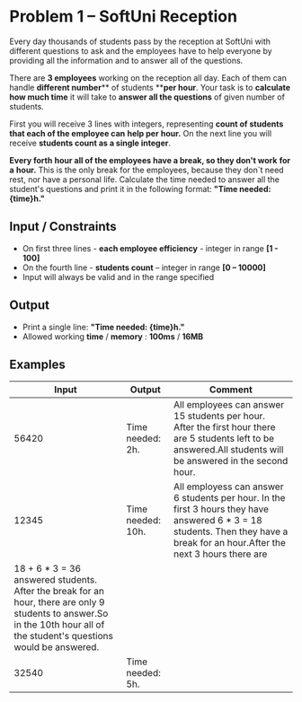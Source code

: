 # Problem 1 – SoftUni Reception

Every day thousands of students pass by the reception at SoftUni with different questions to ask and the employees have to help everyone by providing all the information and to answer all of the questions.

There are **3 employees** working on the reception all day. Each of them can handle **different number**** of students ****per hour**. Your task is to **calculate how much time** it will take to **answer all the questions** of given number of students.

First you will receive 3 lines with integers, representing **count of students that each of the employee can**  **help per**  **hour.** On the next line you will receive **students count as a single integer**.

**Every forth**  **hour all of the employees have a break, so they don&#39;t work**  **for a**  **hour.** This is the only break for the employees, because they don`t need rest, nor have a personal life. Calculate the time needed to answer all the student&#39;s questions and print it in the following format: **&quot;Time needed: {time}h.&quot;**

## Input / Constraints

- On first three lines -   **each employee efficiency** -  integer in range **[1 - 100]**
- On the fourth line - **students count** – integer in range **[0 – 10000]**
- Input will always be valid and in the range specified

## Output

- Print a single line: **&quot;Time needed: {time}h.&quot;**
- Allowed working **time** / **memory** : **100ms** / **16MB**

## Examples

| **Input** | **Output** | **Comment** |
| --- | --- | --- |
| 56420 | Time needed: 2h. | All employees can answer 15 students per hour. After the first hour there are 5 students left to be answered.All students will be answered in the second hour. |
| 12345 | Time needed: 10h. | All employess can answer 6 students per hour. In the first 3 hours they have answered 6 \* 3 = 18 students. Then they have a break for an hour.After the next 3 hours there are
18 + 6 \* 3 = 36 answered students. After the break for an hour, there are only 9 students to answer.So in the 10th hour all of the student&#39;s questions would be answered. |
| 32540 | Time needed: 5h. |   |